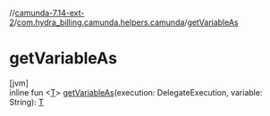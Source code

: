 //[camunda-7.14-ext-2](../../index.md)/[com.hydra_billing.camunda.helpers.camunda](index.md)/[getVariableAs](get-variable-as.md)

# getVariableAs

[jvm]\
inline fun <[T](get-variable-as.md)> [getVariableAs](get-variable-as.md)(execution: DelegateExecution, variable: String): [T](get-variable-as.md)
